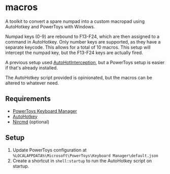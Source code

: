 # macros

A toolkit to convert a spare numpad into a custom macropad using AutoHotkey and PowerToys with Windows.

Numpad keys (0-9) are rebound to F13-F24, which are then assigned to a command in AutoHotkey. Only number keys are supported, as they have a separate keycode. This allows for a total of 10 macros. This setup will intercept the numpad key, but the F13-F24 keys are actually fired.

A previous setup used [AutoHotInterception](https://github.com/evilC/AutoHotInterception), but a PowerToys setup is easier if that's already installed.

The AutoHotkey script provided is opinionated, but the macros can be altered to whatever need.

## Requirements

- [PowerToys Keyboard Manager](https://docs.microsoft.com/en-us/windows/powertoys/keyboard-manager)
- [AutoHotkey](https://www.autohotkey.com/)
- [Nircmd](https://www.nirsoft.net/utils/nircmd.html) (optional)

## Setup

1. Update PowerToys configuration at `%LOCALAPPDATA%\Microsoft\PowerToys\Keyboard Manager\default.json`
2. Create a shortcut in `shell:startup` to run the AutoHotkey script on startup.
